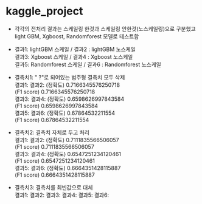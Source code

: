 # kaggle_project

- 각각의 전처리 결과는 스케일링 한것과 스케일링 안한것(노스케일링)으로 구분했고  
light GBM, Xgboost, Randomforest 모델로 테스트함

- 결과1: lightGBM 스케일 / 결과2 : lightGBM 노스케일  
결과3: Xgboost 스케일 / 결과4 : Xgboost 노스케일  
결과5: Randomforest 스케일 / 결과6 : Randomforest 노스케일  


- 결측치1: " ?"로 되어있는 범주형 결측치 모두 삭제  
결과1: 
결과2: (정확도) 0.7166345576250718  <br>
      (F1 score) 0.7166345576250718 <br>
결과3: 
결과4: (정확도) 0.6598626997843584 <br>
      (F1 score) 0.6598626997843584 <br>
결과5: 
결과6: (정확도) 0.67864532211554 <br>
      (F1 score) 0.67864532211554 <br>

- 결측치2: 결측치 자체로 두고 처리  
결과1: 
결과2: (정확도) 0.7111835566506057 <br>
      (F1 score) 0.7111835566506057 <br>
결과3: 
결과4: (정확도) 0.6547251234120461 <br>
      (F1 score) 0.6547251234120461 <br>
결과5: 
결과6: (정확도) 0.6664351428115887 <br>
      (F1 score) 0.6664351428115887 <br>

- 결측치3: 결측치를 최빈값으로 대체  
결과1: 결과2: 결과3: 결과4: 결과5: 결과6:
